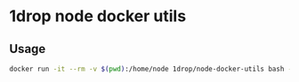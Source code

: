 # 1drop node docker utils

## Usage

``` bash
docker run -it --rm -v $(pwd):/home/node 1drop/node-docker-utils bash -s < ./ci/eslint.sh
```
